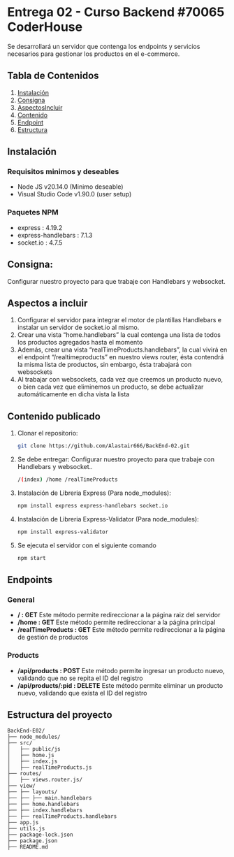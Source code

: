 # Entrega 02 - Curso Backend #70065 **CoderHouse**

Se desarrollará un servidor que contenga los endpoints y servicios necesarios para gestionar los productos en el e-commerce. 

## Tabla de Contenidos
1. [Instalación](#instalación)
2. [Consigna](#consigna)
3. [AspectosIncluir](#aspectos-a-incluir)
4. [Contenido](#contenido-publicado)
5. [Endpoint](#endpoints)
6. [Estructura](#estructura-del-proyecto)

## Instalación
### Requisitos minimos y deseables
- Node JS v20.14.0 (Minimo deseable)
- Visual Studio Code v1.90.0 (user setup)
### Paquetes NPM
- express : 4.19.2
- express-handlebars : 7.1.3
- socket.io : 4.7.5

## Consigna: 
Configurar nuestro proyecto para que trabaje con Handlebars y websocket.

## Aspectos a incluir
1. Configurar el servidor para integrar el motor de plantillas Handlebars e instalar un servidor de socket.io al mismo.
2. Crear una vista “home.handlebars” la cual contenga una lista de todos los productos agregados hasta el momento
3. Además, crear una vista “realTimeProducts.handlebars”, la cual vivirá en el endpoint “/realtimeproducts” en nuestro views router, ésta contendrá la misma lista de productos, sin embargo, ésta trabajará con websockets
4. Al trabajar con websockets, cada vez que creemos un producto nuevo, o bien cada vez que eliminemos un producto, se debe actualizar automáticamente en dicha vista la lista

## Contenido publicado
1. Clonar el repositorio:
   ```sh
   git clone https://github.com/Alastair666/BackEnd-02.git
2. Se debe entregar:
   Configurar nuestro proyecto para que trabaje con Handlebars y websocket..
   ```sh
   /(index) /home /realTimeProducts
3. Instalación de Libreria Express (Para node_modules):
   ```sh
   npm install express express-handlebars socket.io
4. Instalación de Libreria Express-Validator (Para node_modules):
   ```sh
   npm install express-validator
5. Se ejecuta el servidor con el siguiente comando
   ```sh
   npm start

## Endpoints
### General
- **/ : GET** Este método permite redireccionar a la página raiz del servidor
- **/home : GET** Este método permite redireccionar a la página principal
- **/realTimeProducts : GET** Este método permite redireccionar a la página de gestión de productos

### Products
- **/api/products : POST** Este método permite ingresar un producto nuevo, validando que no se repita el ID del registro
- **/api/products/:pid : DELETE** Este método permite eliminar un producto nuevo, validando que exista el ID del registro
   
## Estructura del proyecto
```
BackEnd-E02/
├── node_modules/
├── src/
│   ├── public/js
│   ├── home.js
│   ├── index.js
│   ├── realTimeProducts.js
├── routes/
│   ├── views.router.js/
├── view/
├── ├── layouts/
├── ├── ├── main.handlebars
├── ├── home.handlebars
├── ├── index.handlebars
├── ├── realTimeProducts.handlebars
├── app.js
├── utils.js
├── package-lock.json
├── package.json
├── README.md